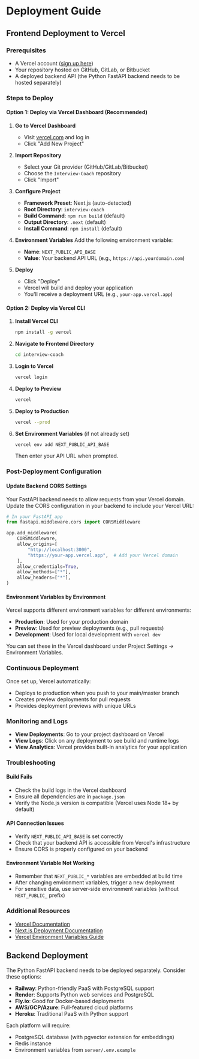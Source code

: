 # Deployment Guide

## Frontend Deployment to Vercel

### Prerequisites
- A Vercel account ([sign up here](https://vercel.com/signup))
- Your repository hosted on GitHub, GitLab, or Bitbucket
- A deployed backend API (the Python FastAPI backend needs to be hosted separately)

### Steps to Deploy

#### Option 1: Deploy via Vercel Dashboard (Recommended)

1. **Go to Vercel Dashboard**
   - Visit [vercel.com](https://vercel.com) and log in
   - Click "Add New Project"

2. **Import Repository**
   - Select your Git provider (GitHub/GitLab/Bitbucket)
   - Choose the `Interview-Coach` repository
   - Click "Import"

3. **Configure Project**
   - **Framework Preset**: Next.js (auto-detected)
   - **Root Directory**: `interview-coach`
   - **Build Command**: `npm run build` (default)
   - **Output Directory**: `.next` (default)
   - **Install Command**: `npm install` (default)

4. **Environment Variables**
   Add the following environment variable:
   - **Name**: `NEXT_PUBLIC_API_BASE`
   - **Value**: Your backend API URL (e.g., `https://api.yourdomain.com`)

5. **Deploy**
   - Click "Deploy"
   - Vercel will build and deploy your application
   - You'll receive a deployment URL (e.g., `your-app.vercel.app`)

#### Option 2: Deploy via Vercel CLI

1. **Install Vercel CLI**
   ```bash
   npm install -g vercel
   ```

2. **Navigate to Frontend Directory**
   ```bash
   cd interview-coach
   ```

3. **Login to Vercel**
   ```bash
   vercel login
   ```

4. **Deploy to Preview**
   ```bash
   vercel
   ```

5. **Deploy to Production**
   ```bash
   vercel --prod
   ```

6. **Set Environment Variables** (if not already set)
   ```bash
   vercel env add NEXT_PUBLIC_API_BASE
   ```
   Then enter your API URL when prompted.

### Post-Deployment Configuration

#### Update Backend CORS Settings
Your FastAPI backend needs to allow requests from your Vercel domain. Update the CORS configuration in your backend to include your Vercel URL:

```python
# In your FastAPI app
from fastapi.middleware.cors import CORSMiddleware

app.add_middleware(
    CORSMiddleware,
    allow_origins=[
        "http://localhost:3000",
        "https://your-app.vercel.app",  # Add your Vercel domain
    ],
    allow_credentials=True,
    allow_methods=["*"],
    allow_headers=["*"],
)
```

#### Environment Variables by Environment

Vercel supports different environment variables for different environments:
- **Production**: Used for your production domain
- **Preview**: Used for preview deployments (e.g., pull requests)
- **Development**: Used for local development with `vercel dev`

You can set these in the Vercel dashboard under Project Settings → Environment Variables.

### Continuous Deployment

Once set up, Vercel automatically:
- Deploys to production when you push to your main/master branch
- Creates preview deployments for pull requests
- Provides deployment previews with unique URLs

### Monitoring and Logs

- **View Deployments**: Go to your project dashboard on Vercel
- **View Logs**: Click on any deployment to see build and runtime logs
- **View Analytics**: Vercel provides built-in analytics for your application

### Troubleshooting

#### Build Fails
- Check the build logs in the Vercel dashboard
- Ensure all dependencies are in `package.json`
- Verify the Node.js version is compatible (Vercel uses Node 18+ by default)

#### API Connection Issues
- Verify `NEXT_PUBLIC_API_BASE` is set correctly
- Check that your backend API is accessible from Vercel's infrastructure
- Ensure CORS is properly configured on your backend

#### Environment Variable Not Working
- Remember that `NEXT_PUBLIC_*` variables are embedded at build time
- After changing environment variables, trigger a new deployment
- For sensitive data, use server-side environment variables (without `NEXT_PUBLIC_` prefix)

### Additional Resources

- [Vercel Documentation](https://vercel.com/docs)
- [Next.js Deployment Documentation](https://nextjs.org/docs/deployment)
- [Vercel Environment Variables Guide](https://vercel.com/docs/concepts/projects/environment-variables)

## Backend Deployment

The Python FastAPI backend needs to be deployed separately. Consider these options:

- **Railway**: Python-friendly PaaS with PostgreSQL support
- **Render**: Supports Python web services and PostgreSQL
- **Fly.io**: Good for Docker-based deployments
- **AWS/GCP/Azure**: Full-featured cloud platforms
- **Heroku**: Traditional PaaS with Python support

Each platform will require:
- PostgreSQL database (with pgvector extension for embeddings)
- Redis instance
- Environment variables from `server/.env.example`
